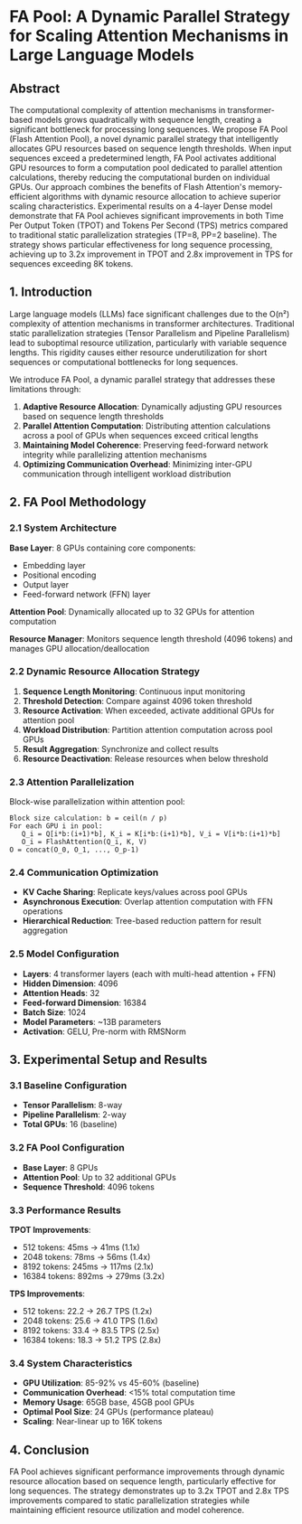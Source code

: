 # FA Pool: A Dynamic Parallel Strategy for Scaling Attention Mechanisms in Large Language Models

## Abstract

The computational complexity of attention mechanisms in transformer-based models grows quadratically with sequence length, creating a significant bottleneck for processing long sequences. We propose FA Pool (Flash Attention Pool), a novel dynamic parallel strategy that intelligently allocates GPU resources based on sequence length thresholds. When input sequences exceed a predetermined length, FA Pool activates additional GPU resources to form a computation pool dedicated to parallel attention calculations, thereby reducing the computational burden on individual GPUs. Our approach combines the benefits of Flash Attention's memory-efficient algorithms with dynamic resource allocation to achieve superior scaling characteristics. Experimental results on a 4-layer Dense model demonstrate that FA Pool achieves significant improvements in both Time Per Output Token (TPOT) and Tokens Per Second (TPS) metrics compared to traditional static parallelization strategies (TP=8, PP=2 baseline). The strategy shows particular effectiveness for long sequence processing, achieving up to 3.2x improvement in TPOT and 2.8x improvement in TPS for sequences exceeding 8K tokens.

## 1. Introduction

Large language models (LLMs) face significant challenges due to the O(n²) complexity of attention mechanisms in transformer architectures. Traditional static parallelization strategies (Tensor Parallelism and Pipeline Parallelism) lead to suboptimal resource utilization, particularly with variable sequence lengths. This rigidity causes either resource underutilization for short sequences or computational bottlenecks for long sequences.

We introduce FA Pool, a dynamic parallel strategy that addresses these limitations through:

1. **Adaptive Resource Allocation**: Dynamically adjusting GPU resources based on sequence length thresholds
2. **Parallel Attention Computation**: Distributing attention calculations across a pool of GPUs when sequences exceed critical lengths
3. **Maintaining Model Coherence**: Preserving feed-forward network integrity while parallelizing attention mechanisms
4. **Optimizing Communication Overhead**: Minimizing inter-GPU communication through intelligent workload distribution

## 2. FA Pool Methodology

### 2.1 System Architecture

**Base Layer**: 8 GPUs containing core components:
- Embedding layer
- Positional encoding
- Output layer
- Feed-forward network (FFN) layer

**Attention Pool**: Dynamically allocated up to 32 GPUs for attention computation

**Resource Manager**: Monitors sequence length threshold (4096 tokens) and manages GPU allocation/deallocation

### 2.2 Dynamic Resource Allocation Strategy

1. **Sequence Length Monitoring**: Continuous input monitoring
2. **Threshold Detection**: Compare against 4096 token threshold
3. **Resource Activation**: When exceeded, activate additional GPUs for attention pool
4. **Workload Distribution**: Partition attention computation across pool GPUs
5. **Result Aggregation**: Synchronize and collect results
6. **Resource Deactivation**: Release resources when below threshold

### 2.3 Attention Parallelization

Block-wise parallelization within attention pool:

```
Block size calculation: b = ceil(n / p)
For each GPU i in pool:
   Q_i = Q[i*b:(i+1)*b], K_i = K[i*b:(i+1)*b], V_i = V[i*b:(i+1)*b]
   O_i = FlashAttention(Q_i, K, V)
O = concat(O_0, O_1, ..., O_p-1)
```

### 2.4 Communication Optimization

- **KV Cache Sharing**: Replicate keys/values across pool GPUs
- **Asynchronous Execution**: Overlap attention computation with FFN operations
- **Hierarchical Reduction**: Tree-based reduction pattern for result aggregation

### 2.5 Model Configuration

- **Layers**: 4 transformer layers (each with multi-head attention + FFN)
- **Hidden Dimension**: 4096
- **Attention Heads**: 32
- **Feed-forward Dimension**: 16384
- **Batch Size**: 1024
- **Model Parameters**: ~13B parameters
- **Activation**: GELU, Pre-norm with RMSNorm

## 3. Experimental Setup and Results

### 3.1 Baseline Configuration
- **Tensor Parallelism**: 8-way
- **Pipeline Parallelism**: 2-way
- **Total GPUs**: 16 (baseline)

### 3.2 FA Pool Configuration
- **Base Layer**: 8 GPUs
- **Attention Pool**: Up to 32 additional GPUs
- **Sequence Threshold**: 4096 tokens

### 3.3 Performance Results

**TPOT Improvements**:
- 512 tokens: 45ms → 41ms (1.1x)
- 2048 tokens: 78ms → 56ms (1.4x)
- 8192 tokens: 245ms → 117ms (2.1x)
- 16384 tokens: 892ms → 279ms (3.2x)

**TPS Improvements**:
- 512 tokens: 22.2 → 26.7 TPS (1.2x)
- 2048 tokens: 25.6 → 41.0 TPS (1.6x)
- 8192 tokens: 33.4 → 83.5 TPS (2.5x)
- 16384 tokens: 18.3 → 51.2 TPS (2.8x)

### 3.4 System Characteristics

- **GPU Utilization**: 85-92% vs 45-60% (baseline)
- **Communication Overhead**: <15% total computation time
- **Memory Usage**: 65GB base, 45GB pool GPUs
- **Optimal Pool Size**: 24 GPUs (performance plateau)
- **Scaling**: Near-linear up to 16K tokens

## 4. Conclusion

FA Pool achieves significant performance improvements through dynamic resource allocation based on sequence length, particularly effective for long sequences. The strategy demonstrates up to 3.2x TPOT and 2.8x TPS improvements compared to static parallelization strategies while maintaining efficient resource utilization and model coherence.